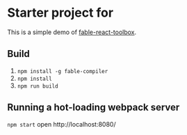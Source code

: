 Starter project for 
=======

This is a simple demo of [fable-react-toolbox](https://github.com/2sComplement/fable-react-toolbox).

## Build
1. `npm install -g fable-compiler`
2. `npm install`
3. `npm run build`

## Running a hot-loading webpack server
`npm start`
open http://localhost:8080/